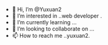 - 👋 Hi, I’m @Yuxuan2
- 👀 I’m interested in ..web developer .
- 🌱 I’m currently learning ...
- 💞️ I’m looking to collaborate on ...
- 📫 How to reach me ..yuxuan2.

<!---
Yuxuan2/Yuxuan2 is a ✨ special ✨ repository because its `README.md` (this file) appears on your GitHub profile.
You can click the Preview link to take a look at your changes.
--->
